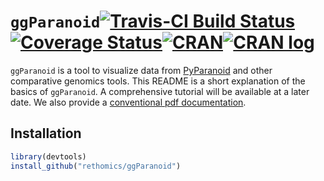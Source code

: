 


# `ggParanoid`[![Travis-CI Build Status](https://travis-ci.org/haneylab/ggParanoid.svg?branch=master)](https://travis-ci.org/haneylab/ggParanoid)[![Coverage Status](https://img.shields.io/codecov/c/github/haneylab/ggParanoid/master.svg)](https://codecov.io/github/haneylab/ggParanoid?branch=master)[![CRAN](http://www.r-pkg.org/badges/version/ggParanoid)](https://cran.r-project.org/package=ggParanoid)[![CRAN log](https://cranlogs.r-pkg.org/badges/ggParanoid)](https://www.rdocumentation.org/packages/ggParanoid)

`ggParanoid` is a tool to visualize data from [PyParanoid](https://github.com/ryanmelnyk/PyParanoid/") and other comparative genomics tools.
This README is a short explanation of the basics of `ggParanoid`.
A comprehensive tutorial will be available at a later date.
We also provide a [conventional pdf documentation](ggParanoid.pdf).


## Installation

```r
library(devtools)
install_github("rethomics/ggParanoid")
```

